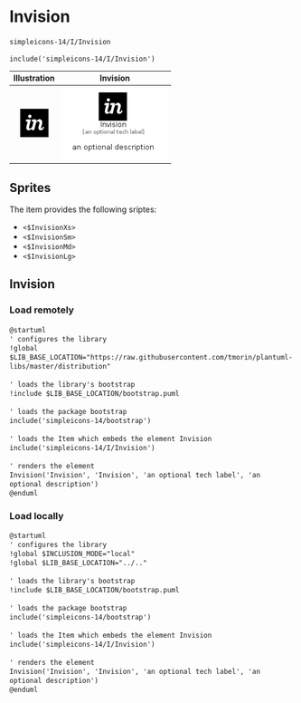 # Invision


```text
simpleicons-14/I/Invision
```

```text
include('simpleicons-14/I/Invision')
```



| Illustration | Invision |
| :---: | :---: |
| ![illustration for Illustration](../../simpleicons-14/I/Invision.png) | ![illustration for Invision](../../simpleicons-14/I/Invision.Local.png) |



## Sprites
The item provides the following sriptes:

- `<$InvisionXs>`
- `<$InvisionSm>`
- `<$InvisionMd>`
- `<$InvisionLg>`





## Invision

### Load remotely
```plantuml
@startuml
' configures the library
!global $LIB_BASE_LOCATION="https://raw.githubusercontent.com/tmorin/plantuml-libs/master/distribution"

' loads the library's bootstrap
!include $LIB_BASE_LOCATION/bootstrap.puml

' loads the package bootstrap
include('simpleicons-14/bootstrap')

' loads the Item which embeds the element Invision
include('simpleicons-14/I/Invision')

' renders the element
Invision('Invision', 'Invision', 'an optional tech label', 'an optional description')
@enduml
```

### Load locally
```plantuml
@startuml
' configures the library
!global $INCLUSION_MODE="local"
!global $LIB_BASE_LOCATION="../.."

' loads the library's bootstrap
!include $LIB_BASE_LOCATION/bootstrap.puml

' loads the package bootstrap
include('simpleicons-14/bootstrap')

' loads the Item which embeds the element Invision
include('simpleicons-14/I/Invision')

' renders the element
Invision('Invision', 'Invision', 'an optional tech label', 'an optional description')
@enduml
```

